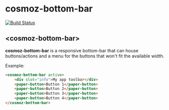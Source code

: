 cosmoz-bottom-bar
==================

[![Build Status](https://travis-ci.org/Neovici/cosmoz-bottom-bar.svg?branch=master)](https://travis-ci.org/Neovici/cosmoz-bottom-bar)

## &lt;cosmoz-bottom-bar&gt;

**cosmoz-bottom-bar** is a responsive bottom-bar that can house buttons/actions and a menu for the buttons that won't fit the available width.

Example:

<!---
```
<custom-element-demo>
  <template>
    <script src="../webcomponentsjs/webcomponents-lite.js"></script>
		<link rel="import" href="../paper-button/paper-button.html">
    <link rel="import" href="cosmoz-bottom-bar.html">
		<style is="custom-style">
			html, body {
				margin: 0;
				min-height: 368px;
				max-height: 368px;
			}
		</style>
    <div id="container">
			<next-code-block></next-code-block>
		</div>
  </template>
</custom-element-demo>
```
-->
```html
<cosmoz-bottom-bar active>
	<div slot="info">My app toolbar</div>
	<paper-button>Button 1</paper-button>
	<paper-button>Button 2</paper-button>
	<paper-button>Button 3</paper-button>
	<paper-button>Button 4</paper-button>
</cosmoz-bottom-bar>
```
